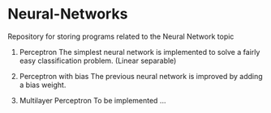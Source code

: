 # Neural-Networks
Repository for storing programs related to the Neural Network topic

1) Perceptron
The simplest neural network is implemented to solve a fairly easy classification problem. (Linear separable)

2) Perceptron with bias
The previous neural network is improved by adding a bias weight.

3) Multilayer Perceptron
To be implemented ...
